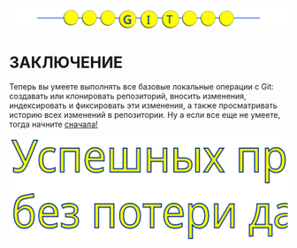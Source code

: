 ![Gitmanul_logo](/G_logo_2.svg)
# ЗАКЛЮЧЕНИЕ

Теперь вы умеете выполнять все базовые локальные операции с Git: создавать или клонировать репозиторий, вносить изменения, индексировать и фиксировать эти изменения, а также просматривать историю всех изменений в репозитории.
Ну а если все еще не умеете, тогда начните [сначала!](/readme.md)

![Gitmanul_logo](/G_logo_3.svg)